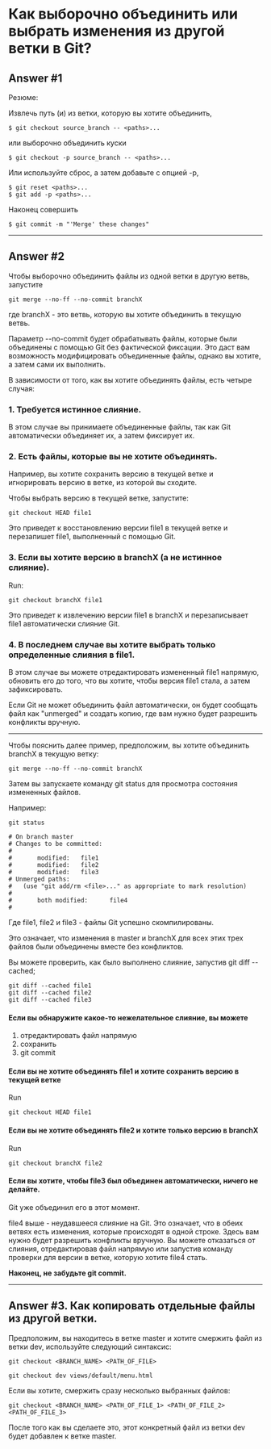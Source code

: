 # Как выборочно объединить или выбрать изменения из другой ветки в Git?

## Answer #1

Резюме:

Извлечь путь (и) из ветки, которую вы хотите объединить,
```shell
$ git checkout source_branch -- <paths>...
```
или выборочно объединить куски
```shell
$ git checkout -p source_branch -- <paths>...
```

Или используйте сброс, а затем добавьте с опцией -p,
```shell
$ git reset <paths>...
$ git add -p <paths>...
```
Наконец совершить
```shell
$ git commit -m "'Merge' these changes"
```

---



## Answer #2

Чтобы выборочно объединить файлы из одной ветки в другую ветвь, запустите
```shell
git merge --no-ff --no-commit branchX
```

где branchX - это ветвь, которую вы хотите объединить в текущую ветвь.

Параметр --no-commit будет обрабатывать файлы, которые были объединены с помощью Git без фактической фиксации.
Это даст вам возможность модифицировать объединенные файлы, однако вы хотите, а затем сами их выполнить.

В зависимости от того, как вы хотите объединять файлы, есть четыре случая:

### 1. Требуется истинное слияние.

В этом случае вы принимаете объединенные файлы, так как Git автоматически объединяет их, а затем фиксирует их.

### 2. Есть файлы, которые вы не хотите объединять.

Например, вы хотите сохранить версию в текущей ветке и игнорировать версию в ветке, из которой вы сходите.

Чтобы выбрать версию в текущей ветке, запустите:
```shell
git checkout HEAD file1
```

Это приведет к восстановлению версии file1 в текущей ветке и перезапишет file1, выполненный с помощью Git.

### 3. Если вы хотите версию в branchX (а не истинное слияние).

Run:
```shell
git checkout branchX file1
```

Это приведет к извлечению версии file1 в branchX и перезаписывает file1 автоматически слияние Git.

### 4. В последнем случае вы хотите выбрать только определенные слияния в file1.

В этом случае вы можете отредактировать измененный file1 напрямую, обновить его до того, что вы хотите, чтобы версия 
file1 стала, а затем зафиксировать.

Если Git не может объединить файл автоматически, он будет сообщать файл как "unmerged" и создать копию, где вам 
нужно будет разрешить конфликты вручную.

---

Чтобы пояснить далее пример, предположим, вы хотите объединить branchX в текущую ветку:
```shell
git merge --no-ff --no-commit branchX
```

Затем вы запускаете команду git status для просмотра состояния измененных файлов.

Например:
```shell
git status

# On branch master
# Changes to be committed:
#
#       modified:   file1
#       modified:   file2
#       modified:   file3
# Unmerged paths:
#   (use "git add/rm <file>..." as appropriate to mark resolution)
#
#       both modified:      file4
#
```

Где file1, file2 и file3 - файлы Git успешно скомпилированы.

Это означает, что изменения в master и branchX для всех этих трех файлов были объединены вместе без конфликтов.

Вы можете проверить, как было выполнено слияние, запустив git diff --cached;
```shell
git diff --cached file1
git diff --cached file2
git diff --cached file3
```

#### Если вы обнаружите какое-то нежелательное слияние, вы можете
1. отредактировать файл напрямую
2. сохранить
3. git commit

#### Если вы не хотите объединять file1 и хотите сохранить версию в текущей ветке

Run
```shell
git checkout HEAD file1
```

#### Если вы не хотите объединять file2 и хотите только версию в branchX

Run
```shell
git checkout branchX file2
```

#### Если вы хотите, чтобы file3 был объединен автоматически, ничего не делайте.

Git уже объединил его в этот момент.


file4 выше - неудавшееся слияние на Git. Это означает, что в обеих ветвях есть изменения, которые происходят в одной строке. Здесь вам нужно будет разрешить конфликты вручную. Вы можете отказаться от слияния, отредактировав файл напрямую или запустив команду проверки для версии в ветке, которую хотите file4 стать.


__Наконец, не забудьте git commit.__

---


## Answer #3. Как копировать отдельные файлы из другой ветки.

Предположим, вы находитесь в ветке master и хотите смержить файл из ветки dev, используйте следующий синтаксис:
```shell
git checkout <BRANCH_NAME> <PATH_OF_FILE>
```
```shell
git checkout dev views/default/menu.html
```

Если вы хотите, смержить сразу несколько выбранных файлов:
```shell
git checkout <BRANCH_NAME> <PATH_OF_FILE_1> <PATH_OF_FILE_2> <PATH_OF_FILE_3>
```

После того как вы сделаете это, этот конкретный файл из ветки dev будет добавлен к ветке master.
